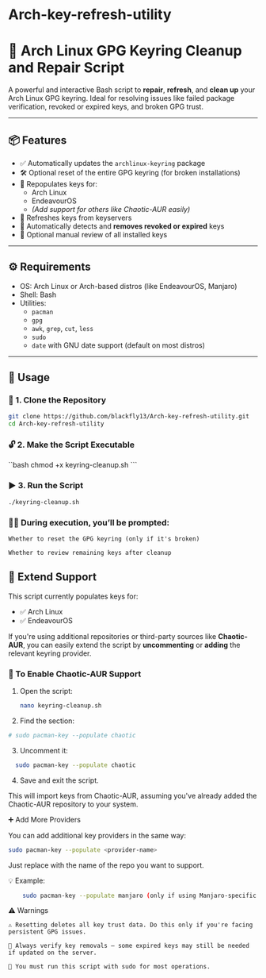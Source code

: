 # Arch-key-refresh-utility

# 🔐 Arch Linux GPG Keyring Cleanup and Repair Script

A powerful and interactive Bash script to **repair**, **refresh**, and **clean up** your Arch Linux GPG keyring. Ideal for resolving issues like failed package verification, revoked or expired keys, and broken GPG trust.

---

## 📦 Features

- ✅ Automatically updates the `archlinux-keyring` package
- 🛠️ Optional reset of the entire GPG keyring (for broken installations)
- 🔑 Repopulates keys for:
  - Arch Linux
  - EndeavourOS
  - *(Add support for others like Chaotic-AUR easily)*
- 🔄 Refreshes keys from keyservers
- 🧹 Automatically detects and **removes revoked or expired** keys
- 👀 Optional manual review of all installed keys

---

## ⚙️ Requirements

- OS: Arch Linux or Arch-based distros (like EndeavourOS, Manjaro)
- Shell: Bash
- Utilities:
  - `pacman`
  - `gpg`
  - `awk`, `grep`, `cut`, `less`
  - `sudo`
  - `date` with GNU date support (default on most distros)

---

## 🚀 Usage


### 📁 1. Clone the Repository

```bash
git clone https://github.com/blackfly13/Arch-key-refresh-utility.git
cd Arch-key-refresh-utility
```

### 🔓 2. Make the Script Executable
  ``bash
    chmod +x keyring-cleanup.sh
    ```
### ▶️ 3. Run the Script
  ```bash
  ./keyring-cleanup.sh
  ```
    
### 🧑‍💻 During execution, you’ll be prompted:

    Whether to reset the GPG keyring (only if it's broken)

    Whether to review remaining keys after cleanup


## 🧩 Extend Support

This script currently populates keys for:

- ✅ Arch Linux
- ✅ EndeavourOS

If you're using additional repositories or third-party sources like **Chaotic-AUR**, you can easily extend the script by **uncommenting** or **adding** the relevant keyring provider.

### 🔧 To Enable Chaotic-AUR Support

1. Open the script:
   ```bash
   nano keyring-cleanup.sh
   ```
2. Find the section:
  ```bash
  # sudo pacman-key --populate chaotic
  ```
3. Uncomment it:
  ```bash
    sudo pacman-key --populate chaotic
  ```
4. Save and exit the script.

  This will import keys from Chaotic-AUR, assuming you've already added the Chaotic-AUR repository to your system.

➕ Add More Providers

  You can add additional key providers in the same way:
  ```bash
  sudo pacman-key --populate <provider-name>
  ```
  Just replace <provider-name> with the name of the repo you want to support.
  
  💡 Example: 
  ```bash 
      sudo pacman-key --populate manjaro (only if using Manjaro-specific mirrors)
  ```

⚠️ Warnings

    ⚠️ Resetting deletes all key trust data. Do this only if you're facing persistent GPG issues.

    🧹 Always verify key removals — some expired keys may still be needed if updated on the server.

    🔐 You must run this script with sudo for most operations.
